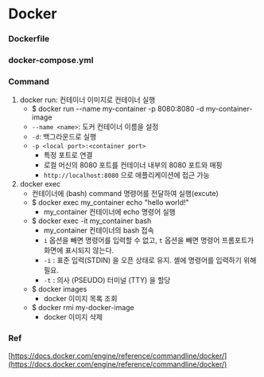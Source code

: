 # Docker

### Dockerfile

### docker-compose.yml

### Command

1. docker run: 컨테이너 이미지로 컨테이너 실행
   * $ docker run --name my-container -p 8080:8080 -d my-container-image
   * `--name <name>`: 도커 컨테이너 이름을 설정
   * `-d`: 백그라운드로 실행
   * `-p <local port>:<container port>`
     * 특정 포트로 연결
     * 로컬 머신의 8080 포트를 컨테이너 내부의 8080 포트와 매핑
     * `http://localhost:8080` 으로 애플리케이션에 접근 가능
2. docker exec
   * 컨테이너에 (bash) command 명령어를 전달하여 실행(excute)
   * $ docker exec my\_container echo "hello world!"
     * my\_container 컨테이너에 echo 명령어 실행
   * $ docker exec -it my\_container bash
     * my\_container 컨테이너의 bash 접속
     * `i` 옵션을 빼면 명령어를 입력할 수 없고, `t` 옵션을 빼면 명령어 프롬포트가 화면에 표시되지 않는다.
     * `-i` : 표준 입력(STDIN) 을 오픈 상태로 유지. 셸에 명령어를 입력하기 위해 필요.
     * `-t` : 의사 (PSEUDO) 터미널 (TTY) 을 할당
   * $ docker images
     * docker 이미지 목록 조회
   * $ docker rmi my-docker-image
     * docker 이미지 삭제

### Ref

[https://docs.docker.com/engine/reference/commandline/docker/](https://docs.docker.com/engine/reference/commandline/docker/)


